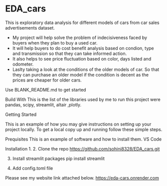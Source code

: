# EDA_cars
This is exploratory data analysis for different models of cars from car sales advertisements dataset.

* My project will help solve the problem of indecisiveness faced by buyers when they plan to buy a used car.
* It will help buyers to do cost benefit analysis based on condion, type and transmission so that they can take informed action. 
* It also helps to see price fluctuation based on color, days listed and odometer. 
* Laslty taking a look at the conditions of the older models of car. So that they can purchase an older model if the condition is decent as the prices are cheaper for older cars.

Use BLANK_README.md to get started

Build With
This is the list of the libraries used by me to run this project were pandas, scipy, streamlit, altair ,plotly.

Getting Started 

This is an example of how you may give instructions on setting up your project locally. To get a local copy up and running follow these simple steps.

Prequisites
This is an example of software and how to install them.
 VS Code 

Installation
1.
2. Clone the repo 
https://github.com/sohini8328/EDA_cars.git

3. Install streamlit packages
pip install streamlit

4. Add config.toml file

Please see my website link attached below.
https://eda-cars.onrender.com

